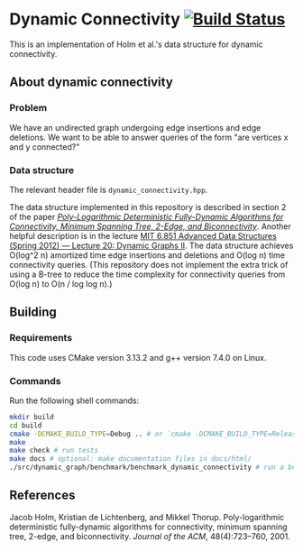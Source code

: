 # Dynamic Connectivity [![Build Status](https://travis-ci.com/tomtseng/dynamic-connectivity-hdt.svg?token=4YxzvXpUhyrEkNzZRD8y&branch=master)](https://travis-ci.com/tomtseng/dynamic-connectivity-hdt)

This is an implementation of Holm et al.'s data structure for dynamic
connectivity.

## About dynamic connectivity

### Problem

We have an undirected graph undergoing edge insertions and edge deletions. We
want to be able to answer queries of the form "are vertices x and y connected?"

### Data structure

The relevant header file is `dynamic_connectivity.hpp`.

The data structure implemented in this repository is described in section 2 of
the paper [_Poly-Logarithmic Deterministic Fully-Dynamic Algorithms for
Connectivity, Minimum Spanning Tree, 2-Edge, and
Biconnectivity_](http://citeseerx.ist.psu.edu/viewdoc/download?doi=10.1.1.89.919&rep=rep1&type=pdf).
Another helpful description is in the lecture [MIT 6.851 Advanced Data
Structures (Spring 2012) — Lecture 20: Dynamic Graphs
II](https://youtu.be/L7ywsci9ujo?t=3140). The data structure achieves O(log^2 n)
amortized time edge insertions and deletions and O(log n) time connectivity
queries. (This repository does not implement the extra trick of using a B-tree
to reduce the time complexity for connectivity queries from O(log n) to O(n /
log log n).)

## Building

### Requirements

This code uses CMake version 3.13.2 and g++ version 7.4.0 on Linux.

### Commands

Run the following shell commands:

```bash
mkdir build
cd build
cmake -DCMAKE_BUILD_TYPE=Debug .. # or `cmake -DCMAKE_BUILD_TYPE=Release ..` to remove debug assertions and info
make
make check # run tests
make docs # optional: make documentation files in docs/html/
./src/dynamic_graph/benchmark/benchmark_dynamic_connectivity # run a benchmark
```

## References

Jacob Holm, Kristian de Lichtenberg, and Mikkel Thorup. Poly-logarithmic
deterministic fully-dynamic algorithms for connectivity, minimum spanning tree,
2-edge, and biconnectivity. _Journal of the ACM_, 48(4):723–760, 2001.
